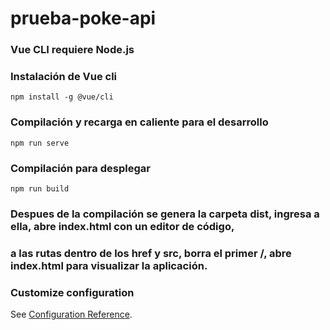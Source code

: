 # prueba-poke-api

### Vue CLI requiere Node.js
### Instalación de Vue cli
```
npm install -g @vue/cli
```

### Compilación y recarga en caliente para el desarrollo
```
npm run serve
```

### Compilación para desplegar
```
npm run build
```
### Despues de la compilación se genera la carpeta dist, ingresa a ella, abre index.html con un editor de código,
### a las rutas dentro de los href y src, borra el primer /, abre index.html para visualizar la aplicación.

### Customize configuration
See [Configuration Reference](https://cli.vuejs.org/config/).

